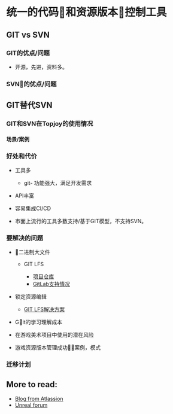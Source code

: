 # 统一的代码和资源版本控制工具

## GIT vs SVN

### GIT的优点/问题

- 开源，先进，资料多。

### SVN的优点/问题

## GIT替代SVN

### GIT和SVN在Topjoy的使用情况

#### 场景/案例

### 好处和代价

- 工具多

  - git- 功能强大，满足开发需求

- API丰富
- 容易集成CI/CD
- 市面上流行的工具多数支持/基于GIT模型，不支持SVN。

### 要解决的问题

- 二进制大文件

  - GIT LFS

    - [项目仓库](https://github.com/git-lfs/git-lfs)
    - [GitLab支持情况](https://docs.gitlab.com/ee/workflow/lfs/manage_large_binaries_with_git_lfs.html)

- 锁定资源编辑

  - [GIT LFS解决方案](https://docs.gitlab.com/ee/workflow/lfs/manage_large_binaries_with_git_lfs.html#file-locking)

- Git的学习理解成本

- 在游戏美术项目中使用的潜在风险

- 游戏资源版本管理成功案例，模式

### 迁移计划

## More to read:

* [Blog from Atlassion](https://www.atlassian.com/blog/git/git-lfs-for-designers-game-developers-architects)
* [Unreal forum](https://forums.unrealengine.com/community/general-discussion/121068-version-control-git-lfs-vs-perforce-vs-svn)

